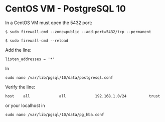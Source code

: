 # CentOS VM - PostgreSQL 10

In a CentOS VM must open the 5432 port:

`$ sudo firewall-cmd --zone=public --add-port=5432/tcp --permanent`

`$ sudo firewall-cmd --reload`

Add the line:

`listen_addresses = '*'`

In

`sudo nano /var/lib/pgsql/10/data/postgresql.conf`

Verify the line:

`host    all             all             192.168.1.0/24          trust`

or your localhost in 

`sudo nano /var/lib/pgsql/10/data/pg_hba.conf`


